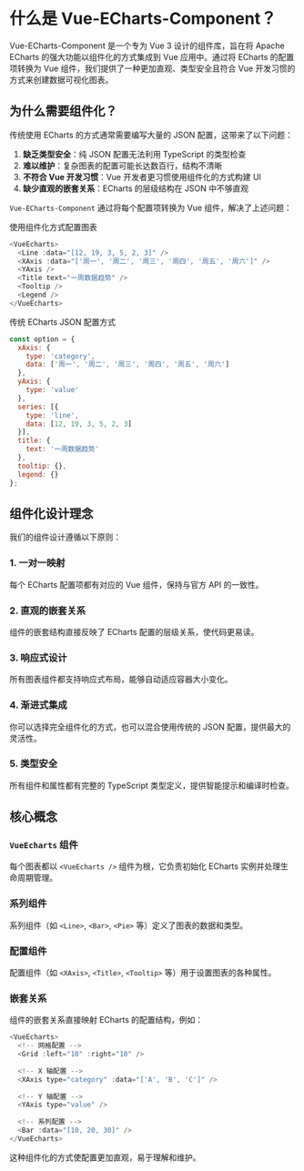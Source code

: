 # 什么是 Vue-ECharts-Component？

Vue-ECharts-Component 是一个专为 Vue 3 设计的组件库，旨在将 Apache ECharts 的强大功能以组件化的方式集成到 Vue 应用中。通过将 ECharts 的配置项转换为 Vue 组件，我们提供了一种更加直观、类型安全且符合 Vue 开发习惯的方式来创建数据可视化图表。

## 为什么需要组件化？

传统使用 ECharts 的方式通常需要编写大量的 JSON 配置，这带来了以下问题：

1. **缺乏类型安全**：纯 JSON 配置无法利用 TypeScript 的类型检查
2. **难以维护**：复杂图表的配置可能长达数百行，结构不清晰
3. **不符合 Vue 开发习惯**：Vue 开发者更习惯使用组件化的方式构建 UI
4. **缺少直观的嵌套关系**：ECharts 的层级结构在 JSON 中不够直观

`Vue-ECharts-Component` 通过将每个配置项转换为 Vue 组件，解决了上述问题：

使用组件化方式配置图表

```js
<VueEcharts>
  <Line :data="[12, 19, 3, 5, 2, 3]" />
  <XAxis :data="['周一', '周二', '周三', '周四', '周五', '周六']" />
  <YAxis />
  <Title text="一周数据趋势" />
  <Tooltip />
  <Legend />
</VueEcharts>
```

传统 ECharts JSON 配置方式

```js
const option = {
  xAxis: {
    type: 'category',
    data: ['周一', '周二', '周三', '周四', '周五', '周六']
  },
  yAxis: {
    type: 'value'
  },
  series: [{
    type: 'line',
    data: [12, 19, 3, 5, 2, 3]
  }],
  title: {
    text: '一周数据趋势'
  },
  tooltip: {},
  legend: {}
};
```

## 组件化设计理念

我们的组件设计遵循以下原则：

### 1. 一对一映射

每个 ECharts 配置项都有对应的 Vue 组件，保持与官方 API 的一致性。

### 2. 直观的嵌套关系

组件的嵌套结构直接反映了 ECharts 配置的层级关系，使代码更易读。

### 3. 响应式设计

所有图表组件都支持响应式布局，能够自动适应容器大小变化。

### 4. 渐进式集成

你可以选择完全组件化的方式，也可以混合使用传统的 JSON 配置，提供最大的灵活性。

### 5. 类型安全

所有组件和属性都有完整的 TypeScript 类型定义，提供智能提示和编译时检查。

## 核心概念

### `VueEcharts` 组件

每个图表都以 `<VueEcharts />` 组件为根，它负责初始化 ECharts 实例并处理生命周期管理。

### 系列组件

系列组件（如 `<Line>`, `<Bar>`, `<Pie>` 等）定义了图表的数据和类型。

### 配置组件

配置组件（如 `<XAxis>`, `<Title>`, `<Tooltip>` 等）用于设置图表的各种属性。

### 嵌套关系

组件的嵌套关系直接映射 ECharts 的配置结构，例如：

```js
<VueEcharts>
  <!-- 网格配置 -->
  <Grid :left="10" :right="10" />
  
  <!-- X 轴配置 -->
  <XAxis type="category" :data="['A', 'B', 'C']" />
  
  <!-- Y 轴配置 -->
  <YAxis type="value" />
  
  <!-- 系列配置 -->
  <Bar :data="[10, 20, 30]" />
</VueEcharts>

```

这种组件化的方式使配置更加直观，易于理解和维护。

